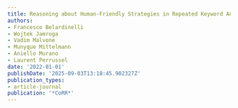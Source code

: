 ```yaml
---
title: Reasoning about Human-Friendly Strategies in Repeated Keyword Auctions
authors:
- Francesco Belardinelli
- Wojtek Jamroga
- Vadim Malvone
- Munyque Mittelmann
- Aniello Murano
- Laurent Perrussel
date: '2022-01-01'
publishDate: '2025-09-03T13:18:45.902327Z'
publication_types:
- article-journal
publication: '*CoRR*'
---
```

